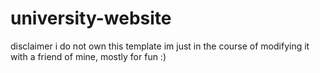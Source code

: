 # university-website

disclaimer
i do not own this template im just in the course of modifying it with a friend of mine, mostly for fun :)
